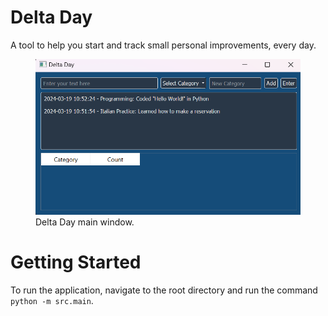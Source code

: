 # Delta Day

A tool to help you start and track small personal improvements, every day.

<figure>
  <img src="assets\images\delta_day_window_example.png" alt="Delta Day main window.">
  <figcaption>Delta Day main window.</figcaption>
</figure>

# Getting Started

To run the application, navigate to the root directory and run the command `python -m src.main`.

